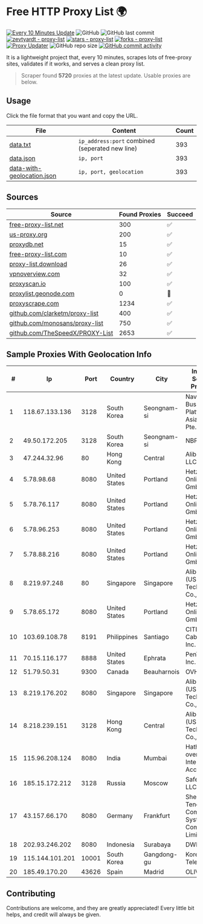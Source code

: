 
# Free HTTP Proxy List 🌍

[![Every 10 Minutes Update](https://github.com/mertguvencli/http-proxy-list/actions/workflows/main.yml/badge.svg?branch=main)](https://github.com/mertguvencli/http-proxy-list/actions/workflows/main.yml)
![GitHub](https://img.shields.io/github/license/mertguvencli/http-proxy-list)
![GitHub last commit](https://img.shields.io/github/last-commit/mertguvencli/http-proxy-list)
[![zevtyardt - proxy-list](https://img.shields.io/static/v1?label=zevtyardt&message=proxy-list&color=blue&logo=github)](https://github.com/zevtyardt/proxy-list "Go to GitHub repo")
[![stars - proxy-list](https://img.shields.io/github/stars/zevtyardt/proxy-list?style=social)](https://github.com/zevtyardt/proxy-list)
[![forks - proxy-list](https://img.shields.io/github/forks/zevtyardt/proxy-list?style=social)](https://github.com/zevtyardt/proxy-list)
[![Proxy Updater](https://github.com/zevtyardt/proxy-list/workflows/Proxy%20Updater/badge.svg)](https://github.com/zevtyardt/proxy-list/actions?query=workflow:"Proxy+Updater")
![GitHub repo size](https://img.shields.io/github/repo-size/zevtyardt/proxy-list)
[![GitHub commit activity](https://img.shields.io/github/commit-activity/m/zevtyardt/proxy-list?logo=commits)](https://github.com/zevtyardt/proxy-list/commits/main)

It is a lightweight project that, every 10 minutes, scrapes lots of free-proxy sites, validates if it works, and serves a clean proxy list.

> Scraper found **5720** proxies at the latest update. Usable proxies are below.

## Usage

Click the file format that you want and copy the URL.

|File|Content|Count|
|----|-------|-----|
|[data.txt](https://raw.githubusercontent.com/mertguvencli/http-proxy-list/main/proxy-list/data.txt)|`ip_address:port` combined (seperated new line)|393|
|[data.json](https://raw.githubusercontent.com/mertguvencli/http-proxy-list/main/proxy-list/data.json)|`ip, port`|393|
|[data-with-geolocation.json](https://raw.githubusercontent.com/mertguvencli/http-proxy-list/main/proxy-list/data-with-geolocation.json)|`ip, port, geolocation`|393|

## Sources

|Source|Found Proxies|Succeed|
|------|-------------|-------|
|[free-proxy-list.net](https://free-proxy-list.net)|300|✅|
|[us-proxy.org](https://www.us-proxy.org)|200|✅|
|[proxydb.net](http://proxydb.net)|15|✅|
|[free-proxy-list.com](https://free-proxy-list.com/?page=&port=&type%5B%5D=http&type%5B%5D=https&up_time=0&search=Search)|10|✅|
|[proxy-list.download](https://www.proxy-list.download/HTTP)|26|✅|
|[vpnoverview.com](https://vpnoverview.com/privacy/anonymous-browsing/free-proxy-servers)|32|✅|
|[proxyscan.io](https://www.proxyscan.io)|100|✅|
|[proxylist.geonode.com](https://proxylist.geonode.com/api/proxy-list?limit=300&page=1&sort_by=lastChecked&sort_type=desc&protocols=http,https)|0|🚫|
|[proxyscrape.com](https://api.proxyscrape.com/v2/?request=displayproxies&protocol=http&timeout=10000&country=all&ssl=all&anonymity=all)|1234|✅|
|[github.com/clarketm/proxy-list](https://raw.githubusercontent.com/clarketm/proxy-list/master/proxy-list-raw.txt)|400|✅|
|[github.com/monosans/proxy-list](https://raw.githubusercontent.com/monosans/proxy-list/main/proxies/http.txt)|750|✅|
|[github.com/TheSpeedX/PROXY-List](https://raw.githubusercontent.com/TheSpeedX/PROXY-List/master/http.txt)|2653|✅|


## Sample Proxies With Geolocation Info

|#|Ip|Port|Country|City|Internet Service Provider|
|-|--|----|-------|----|-------------------------|
|1|118.67.133.136|3128|South Korea|Seongnam-si|Naver Business Platform Asia Pacific Pte. Ltd.|
|2|49.50.172.205|3128|South Korea|Seongnam-si|NBP|
|3|47.244.32.96|80|Hong Kong|Central|Alibaba.com LLC|
|4|5.78.98.68|8080|United States|Portland|Hetzner Online GmbH|
|5|5.78.76.117|8080|United States|Portland|Hetzner Online GmbH|
|6|5.78.96.253|8080|United States|Portland|Hetzner Online GmbH|
|7|5.78.88.216|8080|United States|Portland|Hetzner Online GmbH|
|8|8.219.97.248|80|Singapore|Singapore|Alibaba (US) Technology Co., Ltd.|
|9|5.78.65.172|8080|United States|Portland|Hetzner Online GmbH|
|10|103.69.108.78|8191|Philippines|Santiago|CITI Cableworld Inc.|
|11|70.15.116.177|8888|United States|Ephrata|PenTeleData Inc.|
|12|51.79.50.31|9300|Canada|Beauharnois|OVH SAS|
|13|8.219.176.202|8080|Singapore|Singapore|Alibaba (US) Technology Co., Ltd.|
|14|8.218.239.151|3128|Hong Kong|Central|Alibaba (US) Technology Co., Ltd.|
|15|115.96.208.124|8080|India|Mumbai|Hathway IP over Cable Internet Access|
|16|185.15.172.212|3128|Russia|Moscow|SafeData LLC|
|17|43.157.66.170|8080|Germany|Frankfurt|Shenzhen Tencent Computer Systems Company Limited|
|18|202.93.246.202|8080|Indonesia|Surabaya|DWPNAP|
|19|115.144.101.201|10001|South Korea|Gangdong-gu|Korea Telecom|
|20|185.49.170.20|43626|Spain|Madrid|OLIVE|



## Contributing

Contributions are welcome, and they are greatly appreciated! Every
little bit helps, and credit will always be given.

